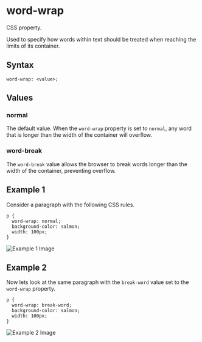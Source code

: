 # word-wrap

CSS property.

Used to specify how words within text should be treated when reaching the limits of its container.

## Syntax
```
word-wrap: <value>;
```

## Values
### normal
The default value. When the `word-wrap` property is set to `normal`, any word that is longer than the width of the container
will overflow.

### word-break
The `word-break` value allows the browser to break words longer than the width of the container, preventing overflow.

## Example 1
Consider a paragraph with the following CSS rules.
```
p { 
  word-wrap: normal;
  background-color: salmon;
  width: 100px;
}
```
![Example 1 Image](http://i.imgur.com/mPRpPB4.png)

## Example 2
Now lets look at the same paragraph with the `break-word` value set to the `word-wrap` property.
```
p { 
  word-wrap: break-word;
  background-color: salmon;
  width: 100px;
}
```
![Example 2 Image](http://i.imgur.com/iIdmdfH.png)

